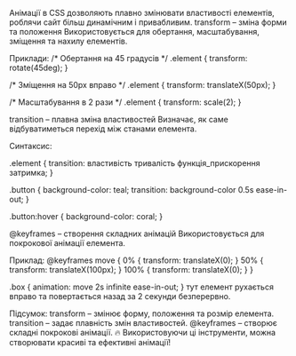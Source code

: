 Анімації в CSS дозволяють плавно змінювати властивості елементів, роблячи сайт більш динамічним і привабливим.
 transform – зміна форми та положення
Використовується для обертання, масштабування, зміщення та нахилу елементів.

Приклади:
/* Обертання на 45 градусів */
.element {
  transform: rotate(45deg);
}

/* Зміщення на 50px вправо */
.element {
  transform: translateX(50px);
}

/* Масштабування в 2 рази */
.element {
  transform: scale(2);
}

transition – плавна зміна властивостей
Визначає, як саме відбуватиметься перехід між станами елемента.

Синтаксис:

.element {
  transition: властивість тривалість функція_прискорення затримка;
}

.button {
  background-color: teal;
  transition: background-color 0.5s ease-in-out;
}

.button:hover {
  background-color: coral;
}

@keyframes – створення складних анімацій
Використовується для покрокової анімації елемента.

Приклад:
@keyframes move {
  0% {
    transform: translateX(0);
  }
  50% {
    transform: translateX(100px);
  }
  100% {
    transform: translateX(0);
  }
}

.box {
  animation: move 2s infinite ease-in-out;
}
тут елемент рухається вправо та повертається назад за 2 секунди безперервно.



Підсумок:
transform – змінює форму, положення та розмір елемента.
transition – задає плавність змін властивостей.
@keyframes – створює складні покрокові анімації.
🔥 Використовуючи ці інструменти, можна створювати красиві та ефективні анімації!















